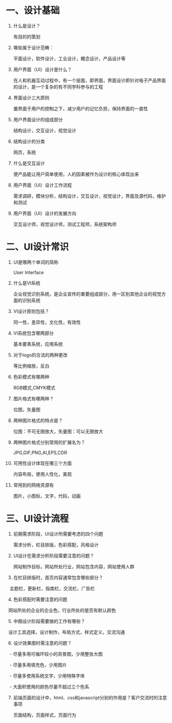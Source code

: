 # 一、设计基础

1. 什么是设计？
  
   有目的的策划
  
2. 哪些属于设计范畴：
  
   平面设计，软件设计，工业设计，概念设计，产品设计等
   
3. 用户界面（UI）设计是什么？
   
   在人和机器互动过程中，有一个层面，即界面，界面设计即针对电子产品界面的设计，是一个复杂的有不同学科参与的工程
   
4. 界面设计三大原则

   置界面于用户的控制之下，减少用户的记忆负担，保持界面的一直性
   
5. 用户界面设计的组成部分
  
   结构设计，交互设计，视觉设计
  
6. 结构设计的分类

   网页，系统
   
7. 什么是交互设计
   
   使产品能让用户简单使用，人的因素被作为设计的核心体现出来
   
8. 用户界面（UI）设计工作流程

   需求调研，模块分析，结构设计，交互设计，视觉设计，界面及源代码，维护和测试
  
9. 用户界面（UI）设计的发展方向
   
   交互设计师，视觉设计师，测试工程师，系统架构师
   
# 二、UI设计常识

1. UI是哪两个单词的简称
   
   User Interface
   
2. 什么是VI系统
   
   企业视觉识别系统，是企业宣传的重要组成部分，用一区别其他企业的视觉方面的识别系统
   
3. VI设计原则包括？
   
   同一性，差异性，文化性，有效性
   
4. VI系统包含哪两部分
   
   基本要素系统，应用系统
   
5. 对于logo的合法的两种更改
   
   等比例缩放，反白
   
6. 色彩模式有哪两种
   
   RGB模式,CMYK模式
   
7. 图片格式有哪两种？
   
   位图，矢量图
   
8. 两种图片格式的特点是？
   
   位图：不可无限放大，矢量图：可以无限放大
   
9. 两种图片格式分别常用的扩展名为？
   
   JPG,GIF,PNG,AI,EPS,CDR
   
10. 可用性设计体现在哪三个方面
    
    内容布局，使用人性化，美观
    
11. 常用到的网络资源有
    
    图片，小图标，文字，代码，动画
    
# 三、UI设计流程

1. 前期需求阶段，UI设计所需要考虑的四个问题
   
   需求分析，栏目排版，色彩搭配，风格设计
   
2. UI设计在需求分析阶段需要注意的问题？
   
   网站制作目标，网站所处行业，网站包含内容，网站使用人群
   
3. 在栏目排版时，首页内容通常包含哪些部分？
   
    主题栏，更新栏，指南栏，交流栏，广告栏
    
4. 色彩搭配时需要注意的问题
   
    网站所处的企业的企业色，行业所处的是否有默认颜色
   
5. 中期设计阶段需要做的工作有哪些？
   
    设计工具选择，设计制作，布局方式，样式定义，交流沟通
   
6. 设计效果图时需注意的问题？
   
    - 尽量多用可循环较小的背景图，少用整张大图
    
    - 尽量多用填充色，少用图片
   
    - 尽量多使用系统文字，少用特殊字体
    
    - 大面积使用的颜色尽量不超过三个色系
   
7. 前端页面的设计中，html、css和javascript分别的作用是？客户交流时的注意事项
   
   页面结构，页面样式，页面行为
